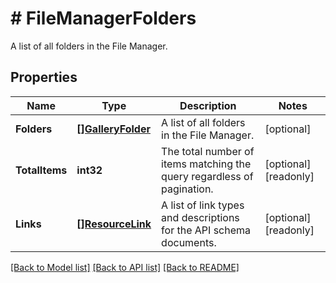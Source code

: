 # # FileManagerFolders
A list of all folders in the File Manager.

## Properties 


Name | Type | Description | Notes
------------ | ------------- | ------------- | -------------
**Folders**| [**[]GalleryFolder**](GalleryFolder.md) | A list of all folders in the File Manager.  | [optional]
**TotalItems**| **int32** | The total number of items matching the query regardless of pagination.  | [optional] [readonly]
**Links**| [**[]ResourceLink**](ResourceLink.md) | A list of link types and descriptions for the API schema documents.  | [optional] [readonly]


[[Back to Model list]](../../README.md#models) [[Back to API list]](../../README.md#endpoints) [[Back to README]](../../README.md)

